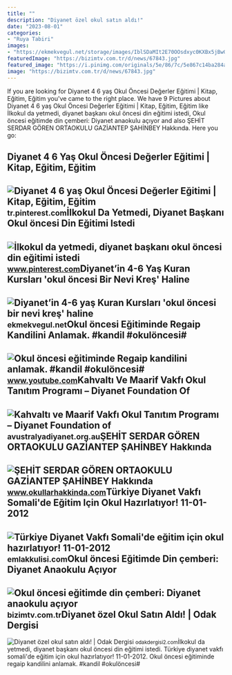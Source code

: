 ```yaml
---
title: ""
description: "Diyanet özel okul satın aldı!"
date: "2023-08-01"
categories:
- "Ruya Tabiri"
images:
- "https://ekmekvegul.net/storage/images/IblSDaMIt2E70OOsdxyc0KXBx5jBwGfgINoepbOl.png"
featuredImage: "https://bizimtv.com.tr/d/news/67843.jpg"
featured_image: "https://i.pinimg.com/originals/5e/86/7c/5e867c14ba284a691fec775c40b07798.jpg"
image: "https://bizimtv.com.tr/d/news/67843.jpg"
---
```


If you are looking for Diyanet 4 6 yaş Okul Öncesi Değerler Eğitimi | Kitap, Eğitim, Eğitim you've came to the right place. We have 9 Pictures about Diyanet 4 6 yaş Okul Öncesi Değerler Eğitimi | Kitap, Eğitim, Eğitim like İlkokul da yetmedi, diyanet başkanı okul öncesi din eğitimi istedi, Okul öncesi eğitimde din çemberi: Diyanet anaokulu açıyor and also ŞEHİT SERDAR GÖREN ORTAOKULU GAZİANTEP ŞAHİNBEY Hakkında. Here you go:

Diyanet 4 6 Yaş Okul Öncesi Değerler Eğitimi | Kitap, Eğitim, Eğitim
--------------------------------------------------------------------

 ![Diyanet 4 6 yaş Okul Öncesi Değerler Eğitimi | Kitap, Eğitim, Eğitim](https://i.pinimg.com/originals/5e/86/7c/5e867c14ba284a691fec775c40b07798.jpg) <small>tr.pinterest.com</small>İlkokul Da Yetmedi, Diyanet Başkanı Okul öncesi Din Eğitimi Istedi
------------------------------------------------------------------

 ![İlkokul da yetmedi, diyanet başkanı okul öncesi din eğitimi istedi](https://i.pinimg.com/originals/c0/e8/fa/c0e8fa6f491055b1255e3cb0f5bee7c4.jpg) <small>www.pinterest.com</small>Diyanet’in 4-6 Yaş Kuran Kursları 'okul öncesi Bir Nevi Kreş' Haline
--------------------------------------------------------------------

 ![Diyanet’in 4-6 yaş Kuran Kursları 'okul öncesi bir nevi kreş' haline](https://ekmekvegul.net/storage/images/IblSDaMIt2E70OOsdxyc0KXBx5jBwGfgINoepbOl.png) <small>ekmekvegul.net</small>Okul öncesi Eğitiminde Regaip Kandilini Anlamak. #kandil #okulöncesi#
---------------------------------------------------------------------

 ![Okul öncesi eğitiminde Regaip kandilini anlamak. #kandil #okulöncesi#](https://i.ytimg.com/vi/-n6dBulXAjY/maxresdefault.jpg?sqp=-oaymwEmCIAKENAF8quKqQMa8AEB-AH-CYAC0AWKAgwIABABGEcgZSgxMA8=&rs=AOn4CLCS_qN6rh6U_DHR3G4ynkoB3ZAAHw) <small>www.youtube.com</small>Kahvaltı Ve Maarif Vakfı Okul Tanıtım Programı – Diyanet Foundation Of
----------------------------------------------------------------------

 ![Kahvaltı ve Maarif Vakfı Okul Tanıtım Programı – Diyanet Foundation of](https://avustralyadiyanet.org.au/wp-content/uploads/2021/11/Diyanet_Isleri_Baskanligi.png) <small>avustralyadiyanet.org.au</small>ŞEHİT SERDAR GÖREN ORTAOKULU GAZİANTEP ŞAHİNBEY Hakkında
--------------------------------------------------------

 ![ŞEHİT SERDAR GÖREN ORTAOKULU GAZİANTEP ŞAHİNBEY Hakkında](https://sehitserdargorenortaokulu.meb.k12.tr/meb_iys_dosyalar/27/08/762993/resimler/2022_03/k_25124539_WhatsApp-Image-2022-03-24-at-14.45.22.jpg) <small>www.okullarhakkinda.com</small>Türkiye Diyanet Vakfı Somali'de Eğitim Için Okul Hazırlatıyor! 11-01-2012
-------------------------------------------------------------------------

 ![Türkiye Diyanet Vakfı Somali'de eğitim için okul hazırlatıyor! 11-01-2012](https://cdn.emlakkulisi.com/resim/orjinal/MTAwNDYyNT.jpg) <small>emlakkulisi.com</small>Okul öncesi Eğitimde Din çemberi: Diyanet Anaokulu Açıyor
---------------------------------------------------------

 ![Okul öncesi eğitimde din çemberi: Diyanet anaokulu açıyor](https://bizimtv.com.tr/d/news/67843.jpg) <small>bizimtv.com.tr</small>Diyanet özel Okul Satın Aldı! | Odak Dergisi
--------------------------------------------

 ![Diyanet özel okul satın aldı! | Odak Dergisi](https://odakdergisi2.com/wp-content/uploads/2020/06/E73D0F1E-E485-41EF-8BB5-D3F6AB831EBF.jpeg) <small>odakdergisi2.com</small>İlkokul da yetmedi, diyanet başkanı okul öncesi din eğitimi istedi. Türkiye diyanet vakfı somali'de eğitim için okul hazırlatıyor! 11-01-2012. Okul öncesi eğitiminde regaip kandilini anlamak. #kandil #okulöncesi#
